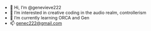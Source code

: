 - 👋 Hi, I’m @genevieve222
- 👀 I’m interested in creative coding in the audio realm, controllerism
- 🌱 I’m currently learning ORCA and Gen
- 📫 genec222@gmail.com

<!---
genevieve222/genevieve222 is a ✨ special ✨ repository because its `README.md` (this file) appears on your GitHub profile.
You can click the Preview link to take a look at your changes.
--->
